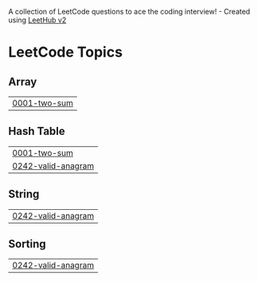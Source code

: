 A collection of LeetCode questions to ace the coding interview! - Created using [LeetHub v2](https://github.com/arunbhardwaj/LeetHub-2.0)
<!---LeetCode Topics Start-->
# LeetCode Topics
## Array
|  |
| ------- |
| [0001-two-sum](https://github.com/navi112299/Leetcode/tree/master/0001-two-sum) |
## Hash Table
|  |
| ------- |
| [0001-two-sum](https://github.com/navi112299/Leetcode/tree/master/0001-two-sum) |
| [0242-valid-anagram](https://github.com/navi112299/Leetcode/tree/master/0242-valid-anagram) |
## String
|  |
| ------- |
| [0242-valid-anagram](https://github.com/navi112299/Leetcode/tree/master/0242-valid-anagram) |
## Sorting
|  |
| ------- |
| [0242-valid-anagram](https://github.com/navi112299/Leetcode/tree/master/0242-valid-anagram) |
<!---LeetCode Topics End-->